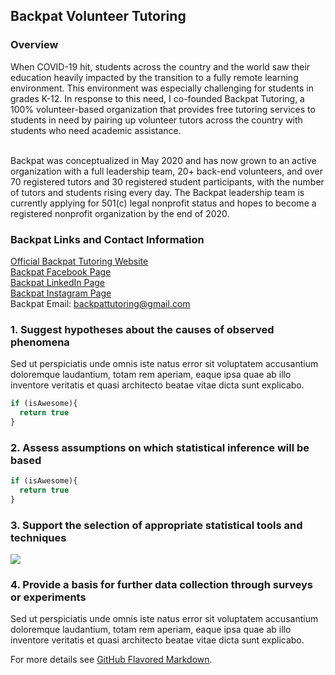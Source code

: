 ## Backpat Volunteer Tutoring

### Overview
When COVID-19 hit, students across the country and the world saw their education heavily impacted by the transition to a fully remote learning environment. This environment was especially challenging for students in grades K-12. In response to this need, I co-founded Backpat Tutoring, a 100% volunteer-based organization that provides free tutoring services to students in need by pairing up volunteer tutors across the country with students who need academic assistance. <br><br>

Backpat was conceptualized in May 2020 and has now grown to an active organization with a full leadership team, 20+ back-end volunteers, and over 70 registered tutors and 30 registered student participants, with the number of tutors and students rising every day. The Backpat leadership team is currently applying for 501(c) legal nonprofit status and hopes to become a registered nonprofit organization by the end of 2020.


### Backpat Links and Contact Information
<a href="https://www.backpattutoring.org/">Official Backpat Tutoring Website</a> <br>
<a href="https://www.facebook.com/backpattutoring">Backpat Facebook Page</a> <br>
<a href="https://www.linkedin.com/company/backpat-tutoring/">Backpat LinkedIn Page</a> <br>
<a href="https://www.instagram.com/backpattutoring/">Backpat Instagram Page</a> <br>
Backpat Email: backpattutoring@gmail.com

### 1. Suggest hypotheses about the causes of observed phenomena

Sed ut perspiciatis unde omnis iste natus error sit voluptatem accusantium doloremque laudantium, totam rem aperiam, eaque ipsa quae ab illo inventore veritatis et quasi architecto beatae vitae dicta sunt explicabo. 

```javascript
if (isAwesome){
  return true
}
```

### 2. Assess assumptions on which statistical inference will be based

```javascript
if (isAwesome){
  return true
}
```

### 3. Support the selection of appropriate statistical tools and techniques

<img src="images/dummy_thumbnail.jpg?raw=true"/>

### 4. Provide a basis for further data collection through surveys or experiments

Sed ut perspiciatis unde omnis iste natus error sit voluptatem accusantium doloremque laudantium, totam rem aperiam, eaque ipsa quae ab illo inventore veritatis et quasi architecto beatae vitae dicta sunt explicabo. 

For more details see [GitHub Flavored Markdown](https://guides.github.com/features/mastering-markdown/).
